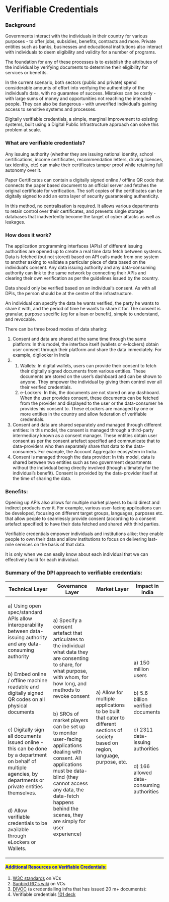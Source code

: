 # Verifiable Credentials

### Background

Governments interact with the individuals in their country for various purposes - to offer jobs, subsidies, benefits, contracts and more. Private entities such as banks, businesses and educational institutions also interact with individuals to deem eligibility and validity for a number of programs.&#x20;

The foundation for any of these processes is to establish the attributes of the individual by verifying documents to determine their eligibility for services or benefits.&#x20;

In the current scenario, both sectors (public and private) spend considerable amounts of effort into verifying the authenticity of the individual’s data, with no guarantee of success. Mistakes can be costly - with large sums of money and opportunities not reaching the intended people. They can also be dangerous - with unverified individual’s gaining access to sensitive systems and processes.

Digitally verifiable credentials, a simple, marginal improvement to existing systems, built using a Digital Public Infrastructure approach can solve this problem at scale.&#x20;

### What are verifiable credentials?&#x20;

Any issuing authority (whether they are issuing national identity, school certifications, income certificates, recommendation letters, driving licences, tax identity, etc) can make their certificates tamper proof while retaining full autonomy over it.&#x20;

Paper Certificates can contain a digitally signed online / offline QR code that connects the paper based document to an official server and fetches the original certificate for verification. The soft copies of the certificates can be digitally signed to add an extra layer of security guaranteeing authenticity.&#x20;

In this method, no centralisation is required. It allows various departments to retain control over their certificates, and prevents single storage databases that inadvertently become the target of cyber attacks as well as leakages.&#x20;

### How does it work?&#x20;

The application programming interfaces (APIs) of different issuing authorities are opened up to create a real time data fetch between systems. Data is fetched (but not stored) based on API calls made from one system to another asking to validate a particular piece of data based on the individual’s consent. Any data issuing authority and any data-consuming authority can link to the same network by connecting their APIs and clearing their own verification as per the guidelines issued by the country. &#x20;

Data should only be verified based on an individual’s consent. As with all DPIs, the person should be at the centre of the infrastructure. &#x20;

An individual can specify the data he wants verified, the party he wants to share it with, and the period of time he wants to share it for. The consent is granular, purpose specific (eg for a loan or benefit), simple to understand, and revocable.&#x20;

There can be three broad modes of data sharing:&#x20;

1. Consent and data are shared at the same time through the same platform: In this model, the interface itself (wallets or e-lockers) obtain user consent through their platform and share the data immediately. For example, digilocker in India&#x20;
2.
   1. Wallets: In digital wallets, users can provide their consent to fetch their digitally signed documents from various entities. These documents are stored on the user’s dashboard and can be shown to anyone. They empower the individual by giving them control over all their verified credentials.&#x20;
   2. e-Lockers: In this, the documents are not stored on any dashboard. When the user provides consent, these documents can be fetched from the provider and displayed to the user or the data-consumer he provides his consent to. These eLockers are managed by one or more entities in the country and allow federation of verifiable credentials.&#x20;
3. Consent and data are shared separately and managed through different entities: In this model, the consent is managed through a third-party intermediary known as a consent manager. These entities obtain user consent as per the consent artefact specified and communicate that to data-providers who then separately share that data to the data-consumers. For example, the Account Aggregator ecosystem in India.&#x20;
4. Consent is managed through the data provider: In this model, data is shared between two entities such as two government departments without the individual being directly involved (though ultimately for the individual’s benefit). Consent is provided by the data-provider itself at the time of sharing the data.                      &#x20;

### Benefits:&#x20;

Opening up APIs also allows for multiple market players to build direct and indirect products over it. For example, various user-facing applications can be developed, focusing on different target groups, languages, purposes etc. that allow people to seamlessly provide consent (according to a consent artefact specified) to have their data fetched and shared with third parties.&#x20;

Verifiable credentials empower individuals and institutions alike; they enable people to own their data and allow institutions to focus on delivering last-mile services on the basis of that data.&#x20;

It is only when we can easily know about each individual that we can effectively build for each individual. &#x20;

### Summary of the DPI approach to verifiable credentials:&#x20;

<table data-full-width="true"><thead><tr><th>Technical Layer</th><th>Governance Layer</th><th>Market Layer</th><th>Impact in India </th></tr></thead><tbody><tr><td><p>a) Using open spec/standard APIs allow  interoperability between data-issuing authority and any data-consuming authority</p><p><br>b) Embed online / offline machine readable and digitally signed QR codes on all physical documents </p><p><br>c) Digitally sign all documents issued online - this can be done by a department on behalf of multiple agencies, by departments or private entities themselves.</p><p><br>d) Allow verifiable credentials to be available through eLockers or Wallets. </p></td><td><p>a) Specify a consent artefact that articulates to the individual what data they are consenting to share, for what purpose, with whom, for how long, and methods to revoke consent </p><p><br>b) SROs of market players can be set up to monitor user-facing applications dealing with consent. All applications must be data-blind (they cannot access any data, the data-fetch happens behind the scenes, they are simply for user experience) </p></td><td>a) Allow for multiple applications to be built that cater to different sections of society based on region, language, purpose, etc. </td><td><p>a) 150 million users </p><p><br>b) 5.6 billion verified documents</p><p><br>c) 2311 data-issuing authorities</p><p><br>d) 166 allowed data-consuming authorities </p></td></tr></tbody></table>

#### <mark style="color:blue;">**Additional Resources on Verifiable Credentials:**</mark>

1. [W3C standards](https://www.w3.org/TR/vc-data-model-2.0/) on VCs
2. [Sunbird RC's wiki](https://docs.sunbirdrc.dev/help/comprehensive-overview-electronic-registries-and-verifiable-credentials/verifiable-credentials) on VCs
3. [DIVOC](https://divoc.digit.org/platform/divocs-verifiable-certificate-features-2.0/creating-a-divoc-certificate/overview-of-divocs-digital-certificates) (a credentialling infra that has issued 20 m+ documents):&#x20;
4. Verifiable credentials [101 deck ](https://drive.google.com/file/d/1iTaME2obM6TFboGxJX6U4y0We2gD-Epg/view)
